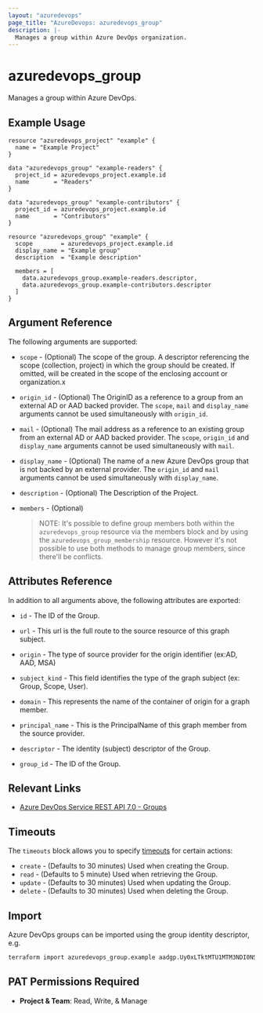 ```yaml
---
layout: "azuredevops"
page_title: "AzureDevops: azuredevops_group"
description: |-
  Manages a group within Azure DevOps organization.
---
```


# azuredevops_group

Manages a group within Azure DevOps.

## Example Usage

```hcl
resource "azuredevops_project" "example" {
  name = "Example Project"
}

data "azuredevops_group" "example-readers" {
  project_id = azuredevops_project.example.id
  name       = "Readers"
}

data "azuredevops_group" "example-contributors" {
  project_id = azuredevops_project.example.id
  name       = "Contributors"
}

resource "azuredevops_group" "example" {
  scope        = azuredevops_project.example.id
  display_name = "Example group"
  description  = "Example description"

  members = [
    data.azuredevops_group.example-readers.descriptor,
    data.azuredevops_group.example-contributors.descriptor
  ]
}
```

## Argument Reference

The following arguments are supported:

- `scope` - (Optional) The scope of the group. A descriptor referencing the scope (collection, project) in which the group should be created. If omitted, will be created in the scope of the enclosing account or organization.x
 
- `origin_id` - (Optional) The OriginID as a reference to a group from an external AD or AAD backed provider. The `scope`, `mail` and `display_name` arguments cannot be used simultaneously with `origin_id`.
 
- `mail` - (Optional) The mail address as a reference to an existing group from an external AD or AAD backed provider. The `scope`, `origin_id` and `display_name` arguments cannot be used simultaneously with `mail`.
 
- `display_name` - (Optional) The name of a new Azure DevOps group that is not backed by an external provider. The `origin_id` and `mail` arguments cannot be used simultaneously with `display_name`.
 
- `description` - (Optional) The Description of the Project.

- `members` - (Optional)
  > NOTE: It's possible to define group members both within the `azuredevops_group` resource via the members block and by using the `azuredevops_group_membership` resource. However it's not possible to use both methods to manage group members, since there'll be conflicts.

## Attributes Reference

In addition to all arguments above, the following attributes are exported:

- `id` - The ID of the Group.

- `url` - This url is the full route to the source resource of this graph subject.

- `origin` - The type of source provider for the origin identifier (ex:AD, AAD, MSA)

- `subject_kind` - This field identifies the type of the graph subject (ex: Group, Scope, User).

- `domain` - This represents the name of the container of origin for a graph member.

- `principal_name` - This is the PrincipalName of this graph member from the source provider.

- `descriptor` - The identity (subject) descriptor of the Group.

- `group_id` - The ID of the Group.

## Relevant Links

- [Azure DevOps Service REST API 7.0 - Groups](https://docs.microsoft.com/en-us/rest/api/azure/devops/graph/groups?view=azure-devops-rest-7.0)

## Timeouts

The `timeouts` block allows you to specify [timeouts](https://developer.hashicorp.com/terraform/language/resources/syntax#operation-timeouts) for certain actions:

* `create` - (Defaults to 30 minutes) Used when creating the Group.
* `read` - (Defaults to 5 minute) Used when retrieving the Group.
* `update` - (Defaults to 30 minutes) Used when updating the Group.
* `delete` - (Defaults to 30 minutes) Used when deleting the Group.

## Import

Azure DevOps groups can be imported using the group identity descriptor, e.g.

```sh
terraform import azuredevops_group.example aadgp.Uy0xLTktMTU1MTM3NDI0NS0xMjA0NDAwOTY5LTI0MDI5ODY0MTMtMjE3OTQwODYxNi0zLTIxNjc2NjQyNTMtMzI1Nzg0NDI4OS0yMjU4MjcwOTc0LTI2MDYxODY2NDU
```

## PAT Permissions Required

- **Project & Team**: Read, Write, & Manage
